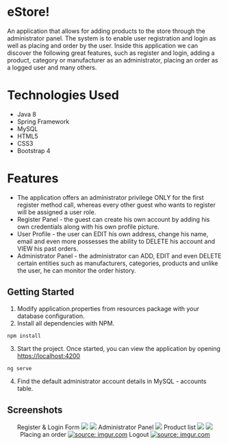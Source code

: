 # eStore!
An application that allows for adding products to the store through the administrator panel. 
The system is to enable user registration and login as well as placing and order by the user. 
Inside this application we can discover the following great features,
such as register and login, adding a product, category or manufacturer  as an administrator,
placing an order as a logged user and many others.

# Technologies Used
* Java 8
* Spring Framework
* MySQL
* HTML5
* CSS3
* Bootstrap 4

# Features
* The application offers an administrator privilege ONLY for the first register method call,
whereas every other guest who wants to register will be assigned a user role. 
* Register Panel - the guest can create his own account by adding his own credentials along with his own profile picture.
* User Profile -  the user can EDIT his own  address, change his name,
email and even more possesses the ability to DELETE his account and VIEW his past orders.
* Administrator Panel - the administrator can ADD, EDIT and even DELETE certain entities such as manufacturers, categories,
products and unlike the user, he can monitor the order history.

## Getting Started
1. Modify application.properties from resources package with your database configuration.
2. Install all dependencies with NPM.
``` 
npm install
```
3. Start the project. Once started, you can view the application by opening <https://localhost:4200>
``` 
ng serve
```
4. Find the default administrator account details in MySQL - accounts table.

## Screenshots
<p align="center">
Register & Login Form
  <img src=https://i.imgur.com/Id94uwu.png>
  <img src=https://i.imgur.com/ezLlRYT.png>
Administrator Panel
  <img src=https://i.imgur.com/9aYynta.png>
Product list
  <img src=https://i.imgur.com/ubegnM9.png>
  <img src=https://i.imgur.com/BszlydI.png>
Placing an order
  <a href="https://imgur.com/evulJdw"><img src="https://i.imgur.com/evulJdw.gif" title="source: imgur.com" /></a>
Logout
  <a href="https://imgur.com/LxnZkwn"><img src="https://i.imgur.com/LxnZkwn.gif" title="source: imgur.com" /></a>
</p>